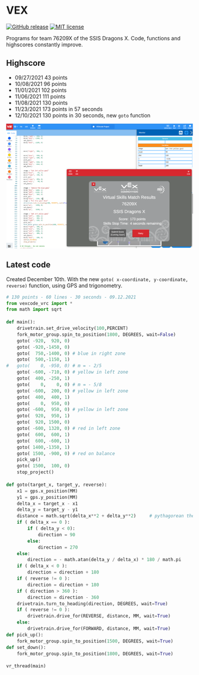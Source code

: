 # VEX

[![GitHub release](https://img.shields.io/github/release/kreier/vex.svg)](https://GitHub.com/kreier/vex/releases/)
[![MIT license](https://img.shields.io/github/license/kreier/vex)](https://kreier.mit-license.org/)

Programs for team 76209X of the SSIS Dragons X. Code, functions and highscores constantly improve.

## Highscore

- 09/27/2021 43 points
- 10/08/2021 96 points
- 11/01/2021 102 points
- 11/06/2021 111 points
- 11/08/2021 130 points
- 11/23/2021 173 points in 57 seconds
- 12/10/2021 130 points in 30 seconds, new `goto` function

![173 points](docs/173points.png)

## Latest code

Created December 10th. With the new `goto( x-coordinate, y-coordinate, reverse)` function, using GPS and trigonometry. 

``` py
# 130 points - 60 lines - 30 seconds - 09.12.2021
from vexcode_vrc import *
from math import sqrt

def main():
    drivetrain.set_drive_velocity(100,PERCENT)
    fork_motor_group.spin_to_position(1800, DEGREES, wait=False)
    goto( -920,  920, 0)
    goto( -920,-1450, 0)
    goto(  750,-1400, 0) # blue in right zone
    goto(  500,-1150, 1)
#   goto(    0, -950, 0) # m = - 2/5
    goto( -600, -710, 0) # yellow in left zone
    goto(  400, -250, 1)
    goto(    0,    0, 0) # m = - 5/8
    goto( -600,  200, 0) # yellow in left zone
    goto(  400,  400, 1)
    goto(    0,  950, 0)
    goto( -600,  950, 0) # yellow in left zone
    goto(  920,  950, 1)
    goto(  920, 1500, 0)
    goto( -600, 1320, 0) # red in left zone
    goto(  600,  600, 1)
    goto(  600, -600, 1)
    goto( 1400,-1350, 1)
    goto( 1500, -900, 0) # red on balance
    pick_up() 
    goto( 1500,  100, 0)
    stop_project()

def goto(target_x, target_y, reverse):
    x1 = gps.x_position(MM)
    y1 = gps.y_position(MM)
    delta_x = target_x - x1
    delta_y = target_y - y1
    distance = math.sqrt(delta_x**2 + delta_y**2)     # pythagorean theorem
    if ( delta_x == 0 ):
        if ( delta_y < 0):
            direction = 90
        else:
            direction = 270
    else:
        direction = - math.atan(delta_y / delta_x) * 180 / math.pi
    if ( delta_x < 0 ):
        direction = direction + 180
    if ( reverse != 0 ):
        direction = direction + 180
    if ( direction > 360 ):
        direction = direction - 360
    drivetrain.turn_to_heading(direction, DEGREES, wait=True)
    if ( reverse != 0 ):
        drivetrain.drive_for(REVERSE, distance, MM, wait=True)
    else:
        drivetrain.drive_for(FORWARD, distance, MM, wait=True)
def pick_up():
    fork_motor_group.spin_to_position(1500, DEGREES, wait=True)
def set_down():
    fork_motor_group.spin_to_position(1800, DEGREES, wait=True)

vr_thread(main)
```
